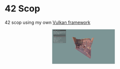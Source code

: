 # 42 Scop

42 scop using my own [Vulkan framework](https://github.com/Kbz-8/KVF)

<div align="center">
    <img src="Screenshots/screenshot_1.png" alt="drawing" width="200"/>
</div>
